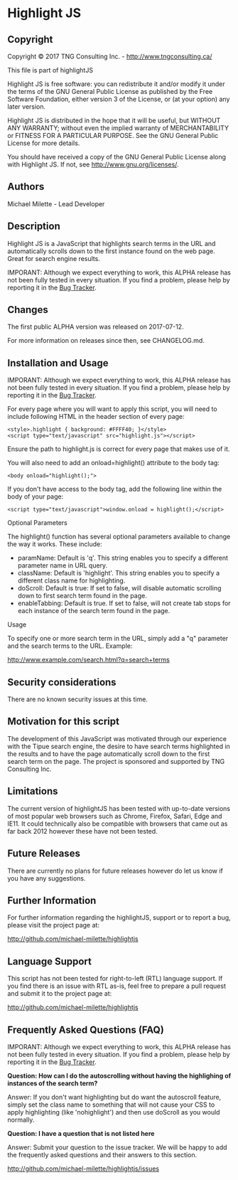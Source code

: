 Highlight JS
============

Copyright
---------
Copyright © 2017 TNG Consulting Inc. - http://www.tngconsulting.ca/

This file is part of highlightJS

Highlight JS is free software: you can redistribute it and/or modify
it under the terms of the GNU General Public License as published by
the Free Software Foundation, either version 3 of the License, or
(at your option) any later version.

Highlight JS is distributed in the hope that it will be useful,
but WITHOUT ANY WARRANTY; without even the implied warranty of
MERCHANTABILITY or FITNESS FOR A PARTICULAR PURPOSE.  See the
GNU General Public License for more details.

You should have received a copy of the GNU General Public License
along with Highlight JS.  If not, see <http://www.gnu.org/licenses/>.

Authors
-------
Michael Milette - Lead Developer

Description
-----------
Highlight JS is a JavaScript that highlights search terms in the URL and
automatically scrolls down to the first instance found on the web page.
Great for search engine results.

IMPORANT: Although we expect everything to work, this ALPHA release has not been fully tested in every situation. If you find a problem, please help by reporting it in the [Bug Tracker](http://github.com/michael-milette/highlightjs/issues).

Changes
-------
The first public ALPHA version was released on 2017-07-12.

For more information on releases since then, see CHANGELOG.md.

Installation and Usage
----------------------
IMPORANT: Although we expect everything to work, this ALPHA release has not been fully tested in every situation. If you find a problem, please help by reporting it in the [Bug Tracker](http://github.com/michael-milette/highlightjs/issues).

For every page where you will want to apply this script, you will need to
include following HTML in the header section of every page:

    <style>.highlight { background: #FFFF40; }</style>
    <script type="text/javascript" src="highlight.js"></script>

Ensure the path to highlight.js is correct for every page that makes use of it.

You will also need to add an onload=highlight() attribute to the body tag:

    <body onload="highlight();">

If you don't have access to the body tag, add the following line within the
body of your page:

    <script type="text/javascript">window.onload = highlight();</script>

Optional Parameters

The highlight() function has several optional parameters available to change the way it works. These include:

* paramName: Default is 'q'. This string enables you to specify a different parameter name in URL query.
* className: Default is 'highlight'. This string enables you to specify a different class name for highlighting.
* doScroll: Default is true: If set to false, will disable automatic scrolling down to first search term found in the page.
* enableTabbing: Default is true. If set to false, will not create tab stops for each instance of the search term found in the page.

Usage

To specify one or more search term in the URL, simply add a "q" parameter and the search terms to the URL. Example:

http://www.example.com/search.html?q=search+terms

Security considerations
-----------------------
There are no known security issues at this time.

Motivation for this script
--------------------------
The development of this JavaScript was motivated through our experience with the Tipue search engine, the desire to have search terms highlighted in the results and to have the page automatically scroll down to the first search term on the page. The project is sponsored and supported by TNG Consulting Inc.

Limitations
-----------
The current version of highlightJS has been tested with up-to-date versions of most popular web browsers such as Chrome, Firefox, Safari, Edge and IE11. It could technically also be compatible with browsers that came out as far back 2012 however these have not been tested.

Future Releases
---------------
There are currently no plans for future releases however do let us know if you have any suggestions.

Further Information
-------------------
For further information regarding the highlightJS, support or to report a bug, please visit the project page at:

http://github.com/michael-milette/highlightjs

Language Support
----------------
This script has not been tested for right-to-left (RTL) language support.
If you find there is an issue with RTL as-is, feel free to prepare a pull request and submit it to the project page at:

http://github.com/michael-milette/highlightjs

Frequently Asked Questions (FAQ)
--------------------------------
IMPORANT: Although we expect everything to work, this ALPHA release has not been fully tested in every situation. If you find a problem, please help by reporting it in the [Bug Tracker](http://github.com/michael-milette/highlightjs/issues).

**Question: How can I do the autoscrolling without having the highlighing of instances of the search term?**

Answer: If you don't want highlighting but do want the autoscroll feature, simply set the class name to something that will not cause your CSS to apply highlighting (like 'nohighlight') and then use doScroll as you would normally.

**Question: I have a question that is not listed here**

Answer: Submit your question to the issue tracker. We will be happy to add the frequently asked questions and their answers to this section.

http://github.com/michael-milette/highlightjs/issues
